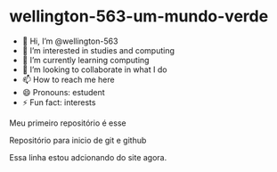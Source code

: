 
# wellington-563-um-mundo-verde

- 👋 Hi, I’m @wellington-563
- 👀 I’m interested in studies and computing
- 🌱 I’m currently learning computing
- 💞️ I’m looking to collaborate in what I do
- 📫 How to reach me here
- 😄 Pronouns: estudent
- ⚡ Fun fact: interests

<!---
wellington-563/wellington-563 is a ✨ special ✨ repository because its `README.md` (this file) appears on your GitHub profile.
You can click the Preview link to take a look at your changes.
--->

Meu primeiro repositório é esse  

Repositório para inicio de git e github

Essa linha estou adcionando do site agora.
